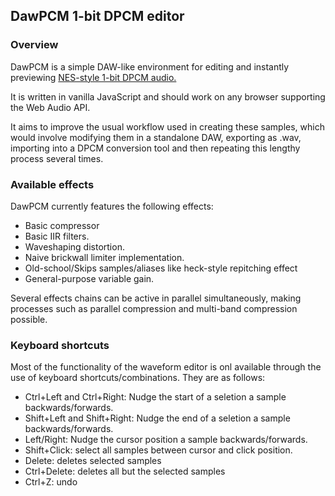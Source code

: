 ## DawPCM 1-bit DPCM editor

### Overview

DawPCM is a simple DAW-like environment for editing and instantly previewing  [NES-style 1-bit DPCM audio.](https://wiki.nesdev.org/w/index.php/APU_DMC "NES-style 1-bit DPCM audio.")

It is written in vanilla JavaScript and should work on any browser supporting the Web Audio API.

It aims to improve the usual workflow used in creating these samples, which would involve modifying them in a standalone DAW, exporting as .wav, importing into a DPCM conversion tool and then repeating this lengthy process several times.

### Available effects

DawPCM currently features the following effects:
-  Basic compressor
- Basic IIR filters.
- Waveshaping distortion.
- Naive brickwall limiter implementation.
- Old-school/Skips samples/aliases like heck-style repitching effect
- General-purpose variable gain.

Several effects chains can be active in parallel simultaneously, making processes such as parallel compression and multi-band compression possible.

### Keyboard shortcuts

Most of the functionality of the waveform editor is onl available through the use of keyboard shortcuts/combinations. They are as follows:

- Ctrl+Left and Ctrl+Right: Nudge the start of a seletion a sample backwards/forwards.
- Shift+Left and Shift+Right: Nudge the end of a seletion a sample backwards/forwards.
- Left/Right: Nudge the cursor position a sample backwards/forwards.
- Shift+Click: select all samples between cursor and click position.
- Delete: deletes selected samples
- Ctrl+Delete: deletes all but the selected samples
- Ctrl+Z: undo